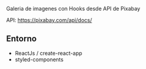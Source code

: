Galeria de imagenes con Hooks desde API de Pixabay

API: https://pixabay.com/api/docs/

## Entorno

- ReactJs / create-react-app
- styled-components
